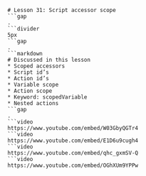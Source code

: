 ```mainHeading
# Lesson 31: Script accessor scope
```gap
.
```divider
5px
```gap
.
```markdown
# Discussed in this lesson
* Scoped accessors
* Script id’s
* Action id’s
* Variable scope
* Action scope
* Keyword: scopedVariable
* Nested actions
```gap
.
```video
https://www.youtube.com/embed/W03GbyQGTr4
```video
https://www.youtube.com/embed/E1D6u9cugh4
```video
https://www.youtube.com/embed/qhc_gxmSV-Q
```video
https://www.youtube.com/embed/OGhXUm9YPPw
